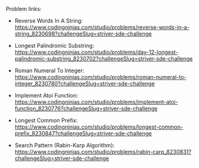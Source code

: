 Problem links:

-   Reverse Words In A String: https://www.codingninjas.com/studio/problems/reverse-words-in-a-string_8230698?challengeSlug=striver-sde-challenge

-   Longest Palindromic Substring: https://www.codingninjas.com/studio/problems/day-12-longest-palindromic-substring_8230702?challengeSlug=striver-sde-challenge

-   Roman Numeral To Integer: https://www.codingninjas.com/studio/problems/roman-numeral-to-integer_8230780?challengeSlug=striver-sde-challenge

-   Implement Atoi Function: https://www.codingninjas.com/studio/problems/implement-atoi-function_8230776?challengeSlug=striver-sde-challenge

-   Longest Common Prefix: https://www.codingninjas.com/studio/problems/longest-common-prefix_8230847?challengeSlug=striver-sde-challenge

-   Search Pattern (Rabin-Karp Algorithm): https://www.codingninjas.com/studio/problems/rabin-carp_8230831?challengeSlug=striver-sde-challenge
